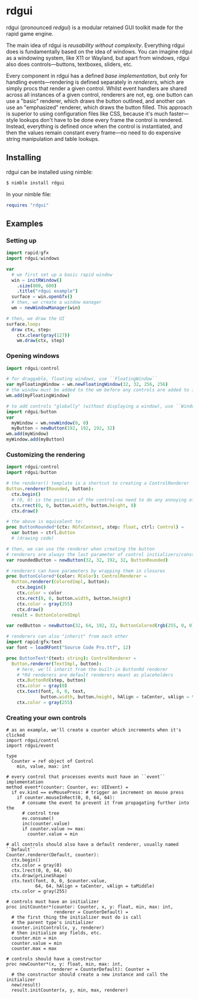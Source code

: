 # rdgui

rdgui (pronounced _redgui_) is a modular retained GUI toolkit made for
the rapid game engine.

The main idea of rdgui is *reusability without complexity*. Everything rdgui
does is fundamentally based on the idea of windows. You can imagine rdgui as
a windowing system, like X11 or Wayland, but apart from windows, rdgui also does
controls—buttons, textboxes, sliders, etc.

Every component in rdgui has a defined *base implementation*, but only for
handling events—rendering is defined separately in _renderers_, which are
simply procs that render a given control. Whilst event handlers are shared
across all instances of a given control, renderers are not, eg. one button can
use a "basic" renderer, which draws the button outlined, and another can use an
"emphasized" renderer, which draws the button filled. This approach is superior
to using configuration files like CSS, because it's much faster—style lookups
don't have to be done every frame the control is rendered. Instead, everything
is defined once when the control is instantiated, and then the values remain
constant every frame—no need to do expensive string manipulation and table
lookups.

## Installing

rdgui can be installed using nimble:
```sh
$ nimble install rdgui
```
In your nimble file:
```nim
requires "rdgui"
```

## Examples

### Setting up

```nim
import rapid/gfx
import rdgui/windows

var
  # we first set up a basic rapid window
  win = initRWindow()
    .size(800, 600)
    .title("rdgui example")
  surface = win.openGfx()
  # then, we create a window manager
  wm = newWindowManager(win)

# then, we draw the UI
surface.loop:
  draw ctx, step:
    ctx.clear(gray(127))
    wm.draw(ctx, step)
```

### Opening windows

```nim
import rdgui/control

# for draggable, floating windows, use ``FloatingWindow``
var myFloatingWindow = wm.newFloatingWindow(32, 32, 256, 256)
# the window must be added to the wm before any controls are added to it!
wm.add(myFloatingWindow)

# to add controls "globally" (without displaying a window), use ``Window``
import rdgui/button
var
  myWindow = wm.newWindow(0, 0)
  myButton = newButton(192, 192, 192, 32)
wm.add(myWindow)
myWindow.add(myButton)
```

### Customizing the rendering

```nim
import rdgui/control
import rdgui/button

# the renderer() template is a shortcut to creating a ControlRenderer
Button.renderer(Rounded, button):
  ctx.begin()
  # (0, 0) is the position of the control—no need to do any annoying offsetting
  ctx.rrect(0, 0, button.width, button.height, 8)
  ctx.draw()

# the above is equivalent to:
proc ButtonRounded*(ctx: RGfxContext, step: float, ctrl: Control) =
  var button = ctrl.Button
  # (drawing code)

# then, we can use the renderer when creating the button
# renderers are always the last parameter of control initializers/constructors
var roundedButton = newButton(32, 32, 192, 32, ButtonRounded)

# renderers can have parameters by wrapping them in closures
proc ButtonColored*(color: RColor): ControlRenderer =
  Button.renderer(ColoredImpl, button):
    ctx.begin()
    ctx.color = color
    ctx.rect(0, 0, button.width, button.height)
    ctx.color = gray(255)
    ctx.draw()
  result = ButtonColoredImpl

var redButton = newButton(32, 64, 192, 32, ButtonColored(rgb(255, 0, 0)))

# renderers can also "inherit" from each other
import rapid/gfx/text
var font = loadRFont("Source Code Pro.ttf", 12)

proc ButtonText*(text: string): ControlRenderer =
  Button.renderer(TextImpl, button):
    # here, we'll inherit from the built-in ButtonRd renderer
    # *Rd renderers are default renderers meant as placeholders
    ctx.ButtonRd(step, button)
    ctx.color = gray(0)
    ctx.text(font, 0, 0, text,
             button.width, button.height, hAlign = taCenter, vAlign = taMiddle)
    ctx.color = gray(255)
```

### Creating your own controls

```
# as an example, we'll create a counter which increments when it's clicked
import rdgui/control
import rdgui/event

type
  Counter = ref object of Control
    min, value, max: int

# every control that processes events must have an ``event`` implementation
method event*(counter: Counter, ev: UIEvent) =
  if ev.kind == evMousePress: # trigger an increment on mouse press
    if counter.mouseInRect(0, 0, 64, 64):
      # consume the event to prevent it from propagating further into the
      # control tree
      ev.consume()
      inc(counter.value)
      if counter.value >= max:
        counter.value = min

# all controls should also have a default renderer, usually named ``Default``
Counter.renderer(Default, counter):
  ctx.begin()
  ctx.color = gray(0)
  ctx.lrect(0, 0, 64, 64)
  ctx.draw(prLineShape)
  ctx.text(font, 0, 0, $counter.value,
           64, 64, hAlign = taCenter, vAlign = taMiddle)
  ctx.color = gray(255)

# controls must have an initializer
proc initCounter*(counter: Counter, x, y: float, min, max: int,
                  renderer = CounterDefault) =
  # the first thing the initializer must do is call
  # the parent type's initializer
  counter.initControl(x, y, renderer)
  # then initialize any fields, etc.
  counter.min = min
  counter.value = min
  counter.max = max

# controls should have a constructor
proc newCounter*(x, y: float, min, max: int,
                 renderer = CounterDefault): Counter =
  # the constructor should create a new instance and call the initializer
  new(result)
  result.initCounter(x, y, min, max, renderer)
```
